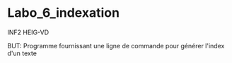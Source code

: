 # Labo_6_indexation

INF2 HEIG-VD

BUT: Programme fournissant une ligne de commande pour générer l'index d'un texte
